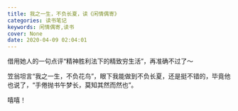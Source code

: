```yaml
---
title: 我之一生，不负长夏，读《闲情偶寄》
categories: 读书笔记
keywords: 闲情偶寄,读书
cover: None
date: 2020-04-09 02:04:01
---
```


借用她人的一句点评“精神胜利法下的精致穷生活”，再准确不过了～

笠翁坦言“我之一生，不负花鸟”，眼下我能做到不负长夏，还是挺不错的，毕竟他也说了，“手倦抛书午梦长，莫知其然而然也”。

嘻嘻！